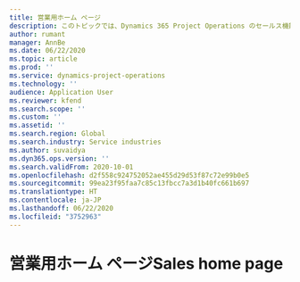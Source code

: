 ```yaml
---
title: 営業用ホーム ページ
description: このトピックでは、Dynamics 365 Project Operations のセールス機能について説明します。
author: rumant
manager: AnnBe
ms.date: 06/22/2020
ms.topic: article
ms.prod: ''
ms.service: dynamics-project-operations
ms.technology: ''
audience: Application User
ms.reviewer: kfend
ms.search.scope: ''
ms.custom: ''
ms.assetid: ''
ms.search.region: Global
ms.search.industry: Service industries
ms.author: suvaidya
ms.dyn365.ops.version: ''
ms.search.validFrom: 2020-10-01
ms.openlocfilehash: d2f558c924752052ae455d29d53f87c72e99b0e5
ms.sourcegitcommit: 99ea23f95faa7c85c13fbcc7a3d1b40fc661b697
ms.translationtype: HT
ms.contentlocale: ja-JP
ms.lasthandoff: 06/22/2020
ms.locfileid: "3752963"
---
```

# <a name="sales-home-page"></a><span data-ttu-id="7dcaa-103">営業用ホーム ページ</span><span class="sxs-lookup"><span data-stu-id="7dcaa-103">Sales home page</span></span>
